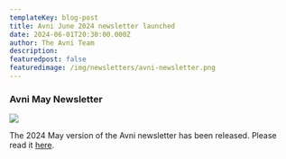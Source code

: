 ```yaml
---
templateKey: blog-post
title: Avni June 2024 newsletter launched
date: 2024-06-01T20:30:00.000Z
author: The Avni Team
description:
featuredpost: false
featuredimage: /img/newsletters/avni-newsletter.png
---
```


### Avni May Newsletter

<a href="https://mailchi.mp/636fdef89a64/avni-newsletter-may-updates-13660305">
<img src="/img/newsletters/avni-newsletter.png">
</a>

<br>

The 2024 May version of the Avni newsletter has been released. Please read it [here](https://mailchi.mp/636fdef89a64/avni-newsletter-may-updates-13660305). 

<br>
<br>
<br>
